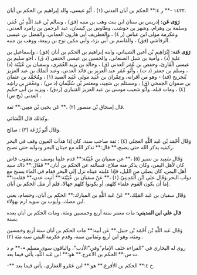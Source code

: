 ١٤٢٢ -** ر ٤:** الحكم بن أبان العدني (١) ، أَبُو عيسى، والد إبراهيم بن الحكم بن أبان.

**رَوَى عَن:** إدريس بن سنان ابن بنت وهب بن منبه (فق) ، وسالم بْن عَبد اللَّهِ بْن عُمَر، وسلمة بن وهرام، وشهر بن حوشب، وطاوس بن كيسان، عبد الرحمن بن زامرد العدني، وعكرمة مولى ابن عباس (ر ٤) ، والغطريف أبي هارون العماني، والفضل بن عيسى الرقاشي (فق) ، والقاسم بن أَبي بزة، وأبي مكين نوح بن ربيعة، ووهب بن منبه.

**رَوَى عَنه:** إِبْرَاهِيم بْن أعين الشيباني، وابنه إبراهيم بن الحكم بن أبان (فق) ، وإسماعيل بن علية (د) ، وأمية بن شبل الصنعاني، والحسين بن عيسى الحنفي (د ق) ، أخو سليم بن عيسى الْقَارِئ، وحفص بن عُمَر العدني (ق) ، وخالد بن يزيد العُمَري، وسفيان بن عُيَيْنَة (د) ، وسلم بن جعفر (د ت) ، وأَبُو عُمَر عبد العزيز بن فائد العدني، وعبد الملك بن عبد العزيز بْنجريح (قد) - وهو من أقرانه، وعِمْران بن عُبَيد مولى عُبَيد الصيد (١) ، ومُحَمَّد بن عثمان بن صفوان الجمحي (ق) ، ومستلم بن سَعِيد، ومعتمر بْن سُلَيْمان (د س) ، ومَعْمَر بن راشِد (٤) ، ومات قبله، وأَبُو شعيب موسى بن عبد العزيز القنباري (ردق) ، ويزيد بن أَبي حكيم العدني (بخ س) .

قال إسحاق بْن منصور (٢) ،** عَن يحيى بْن مَعِين:** ثقة.

وكذلك قال النَّسَائي.

وَقَال أَبُو زُرْعَة (٣) : صالح.

وَقَال أَحْمَد بْن عَبد اللَّهِ العجلي (٤) : ثقة صاحب سنة. كان إذا هدأت العيون وقف في البحر ركبتيه يذكر الله حتى يصبح،** قال:** نذكر الله مع حيتان البحر ودوابه حتى نصبح.

وَقَال سَعِيد بن نصير (٥) ،** عن سفيان بن عُيَيْنَة:** قدم علينا يوسف بن يعقوب قاض كان لأهل اليمن، وكان يذكر منه صلاح، فسألته عن الحكم بن أبان،** فَقَالَ:** ذاك سيد أهل اليمن، كان يصلي من الليل، فإذا غلبته عيناه نزل إلى البحر فقام في الماء يسبح مع دواب البحر.وَقَال علي ابْن الْمَدِينِيّ (١) ،** عَنْ سفيان بن عُيَيْنَة:** أتيت عدن،** فقلت:** إما أن يكون القوم علماء كلهم، أو يكونوا كلهم جهالا، فلم أر مثل الحكم بن أبان.

وَقَال سفيان بن عَبد المَلِك،** عَنْ عَبد اللَّهِ بن المبارك:** الحكم بن أبان، وحسام، يعني ابن مصك، وأيوب بن سويد ارم بهؤلاء.

**قال علي ابن المديني:** مات معمر سنة أربع وخمسين ومئة، ومات الحكم بن أبان بعده بسنة.

وَقَال عَبد اللَّهِ بْن أَحْمَد بْن حنبل،** عَن أبيه:** مات الحكم بن أبان سنة أربع وخمسين ومئة، وهو ابن أربع وثمانين سنة، وقدم عكرمة اليمن سنة مئة (٢) .

روى له البخاري في "القراءة خلف الإمام"وفي"الأدب"، والباقون سوى مسلم.•-** م د ت س:** الحكم بن الأعرج.** هو:** ابن عَبد اللَّهِ، يأتي فيما بعد.

-** خ ٤:** الحكم بن الأقرع.** هو:** ابن عَمْرو الغفاري، يأتي فيما بعد.